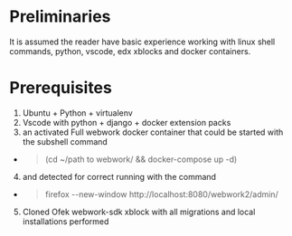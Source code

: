 # Preliminaries
It is assumed the reader have basic experience working with
linux shell commands, python, vscode, edx xblocks and docker containers.
# Prerequisites
1. Ubuntu + Python + virtualenv
2. Vscode with python + django + docker extension packs
3. an activated Full webwork docker container that could be started with the subshell command
* >(cd ~/path to webwork/ && docker-compose up -d)
4. and detected for correct running with the command
* >firefox --new-window http://localhost:8080/webwork2/admin/
5. Cloned Ofek webwork-sdk xblock with all migrations and local installations performed
